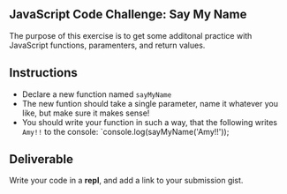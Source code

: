 ## JavaScript Code Challenge: Say My Name

The purpose of this exercise is to get some additonal practice with JavaScript
functions, paramenters, and return values. 

## Instructions

- Declare a new function named `sayMyName`
- The new funtion should take a single parameter, name it whatever you like, but
  make sure it makes sense!
- You should write your function in such a way, that the following writes
  `Amy!!` to the console:
  `console.log(sayMyName('Amy!!'));

## Deliverable

Write your code in a **repl**, and add a link to your submission gist.

